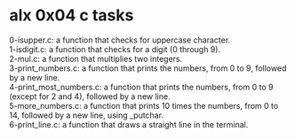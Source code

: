 # alx 0x04 c tasks  

0-isupper.c: a function that checks for uppercase character.  
1-isdigit.c: a function that checks for a digit (0 through 9).  
2-mul.c: a function that multiplies two integers.  
3-print_numbers.c: a function that prints the numbers, from 0 to 9, followed by a new line.  
4-print_most_numbers.c: a function that prints the numbers, from 0 to 9 (except for 2 and 4), followed by a new line.  
5-more_numbers.c: a function that prints 10 times the numbers, from 0 to 14, followed by a new line, using _putchar.  
6-print_line.c:  a function that draws a straight line in the terminal.
